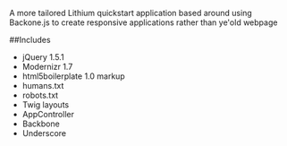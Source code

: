 A more tailored Lithium quickstart application based around using Backone.js to create
responsive applications rather than ye'old webpage

##Includes
* jQuery 1.5.1
* Modernizr 1.7
* html5boilerplate 1.0 markup
* humans.txt
* robots.txt
* Twig layouts
* AppController
* Backbone
* Underscore
